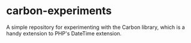 # carbon-experiments
A simple repository for experimenting with the Carbon library, which is a handy extension to PHP's DateTime extension.
